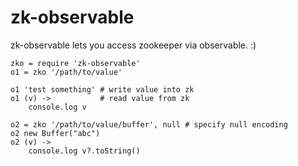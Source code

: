zk-observable
=============

zk-observable lets you access zookeeper via observable. :)

```
zko = require 'zk-observable'
o1 = zko '/path/to/value'

o1 'test something' # write value into zk
o1 (v) ->			# read value from zk
	console.log v

o2 = zko '/path/to/value/buffer', null # specify null encoding
o2 new Buffer("abc")
o2 (v) ->
	console.log v?.toString()
```
